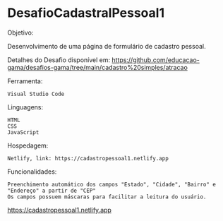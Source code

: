 # DesafioCadastralPessoal1

Objetivo:

Desenvolvimento de uma página de formulário de cadastro pessoal.

Detalhes do Desafio disponível em: https://github.com/educacao-gama/desafios-gama/tree/main/cadastro%20simples/atracao

Ferramenta:

    Visual Studio Code

Linguagens:

    HTML
    CSS
    JavaScript

Hospedagem:

    Netlify, link: https://cadastropessoal1.netlify.app

Funcionalidades:

    Preenchimento automático dos campos "Estado", "Cidade", "Bairro" e "Endereço" a partir de "CEP"
    Os campos possuem máscaras para facilitar a leitura do usuário.


https://cadastropessoal1.netlify.app
